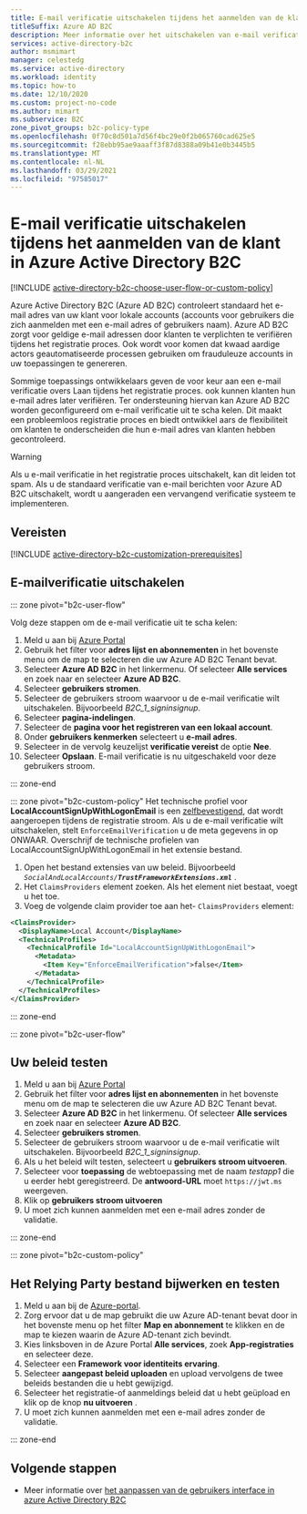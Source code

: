 ```yaml
---
title: E-mail verificatie uitschakelen tijdens het aanmelden van de klant
titleSuffix: Azure AD B2C
description: Meer informatie over het uitschakelen van e-mail verificatie tijdens het aanmelden van een klant in Azure Active Directory B2C.
services: active-directory-b2c
author: msmimart
manager: celestedg
ms.service: active-directory
ms.workload: identity
ms.topic: how-to
ms.date: 12/10/2020
ms.custom: project-no-code
ms.author: mimart
ms.subservice: B2C
zone_pivot_groups: b2c-policy-type
ms.openlocfilehash: 0f70c8d501a7d56f4bc29e0f2b065760cad625e5
ms.sourcegitcommit: f28ebb95ae9aaaff3f87d8388a09b41e0b3445b5
ms.translationtype: MT
ms.contentlocale: nl-NL
ms.lasthandoff: 03/29/2021
ms.locfileid: "97585017"
---
```

# <a name="disable-email-verification-during-customer-sign-up-in-azure-active-directory-b2c"></a>E-mail verificatie uitschakelen tijdens het aanmelden van de klant in Azure Active Directory B2C

[!INCLUDE [active-directory-b2c-choose-user-flow-or-custom-policy](../../includes/active-directory-b2c-choose-user-flow-or-custom-policy.md)]

Azure Active Directory B2C (Azure AD B2C) controleert standaard het e-mail adres van uw klant voor lokale accounts (accounts voor gebruikers die zich aanmelden met een e-mail adres of gebruikers naam). Azure AD B2C zorgt voor geldige e-mail adressen door klanten te verplichten te verifiëren tijdens het registratie proces. Ook wordt voor komen dat kwaad aardige actors geautomatiseerde processen gebruiken om frauduleuze accounts in uw toepassingen te genereren.

Sommige toepassings ontwikkelaars geven de voor keur aan een e-mail verificatie overs Laan tijdens het registratie proces. ook kunnen klanten hun e-mail adres later verifiëren. Ter ondersteuning hiervan kan Azure AD B2C worden geconfigureerd om e-mail verificatie uit te scha kelen. Dit maakt een probleemloos registratie proces en biedt ontwikkel aars de flexibiliteit om klanten te onderscheiden die hun e-mail adres van klanten hebben gecontroleerd.

> [!WARNING]
> Als u e-mail verificatie in het registratie proces uitschakelt, kan dit leiden tot spam. Als u de standaard verificatie van e-mail berichten voor Azure AD B2C uitschakelt, wordt u aangeraden een vervangend verificatie systeem te implementeren.

## <a name="prerequisites"></a>Vereisten

[!INCLUDE [active-directory-b2c-customization-prerequisites](../../includes/active-directory-b2c-customization-prerequisites.md)]
## <a name="disable-email-verification"></a>E-mailverificatie uitschakelen

::: zone pivot="b2c-user-flow"

Volg deze stappen om de e-mail verificatie uit te scha kelen:

1. Meld u aan bij [Azure Portal](https://portal.azure.com)
1. Gebruik het filter voor **adres lijst en abonnementen** in het bovenste menu om de map te selecteren die uw Azure AD B2C Tenant bevat.
1. Selecteer **Azure AD B2C** in het linkermenu. Of selecteer **Alle services** en zoek naar en selecteer **Azure AD B2C**.
1. Selecteer **gebruikers stromen**.
1. Selecteer de gebruikers stroom waarvoor u de e-mail verificatie wilt uitschakelen. Bijvoorbeeld *B2C_1_signinsignup*.
1. Selecteer **pagina-indelingen**.
1. Selecteer de **pagina voor het registreren van een lokaal account**.
1. Onder **gebruikers kenmerken** selecteert u **e-mail adres**.
1. Selecteer in de vervolg keuzelijst **verificatie vereist** de optie **Nee**.
1. Selecteer **Opslaan**. E-mail verificatie is nu uitgeschakeld voor deze gebruikers stroom.

::: zone-end

::: zone pivot="b2c-custom-policy"
Het technische profiel voor **LocalAccountSignUpWithLogonEmail** is een [zelfbevestigend](self-asserted-technical-profile.md), dat wordt aangeroepen tijdens de registratie stroom. Als u de e-mail verificatie wilt uitschakelen, stelt `EnforceEmailVerification` u de meta gegevens in op ONWAAR. Overschrijf de technische profielen van LocalAccountSignUpWithLogonEmail in het extensie bestand. 

1. Open het bestand extensies van uw beleid. Bijvoorbeeld <em>`SocialAndLocalAccounts/`**`TrustFrameworkExtensions.xml`**</em> .
1. Het `ClaimsProviders` element zoeken. Als het element niet bestaat, voegt u het toe.
1. Voeg de volgende claim provider toe aan het- `ClaimsProviders` element:

```xml
<ClaimsProvider>
  <DisplayName>Local Account</DisplayName>
  <TechnicalProfiles>
    <TechnicalProfile Id="LocalAccountSignUpWithLogonEmail">
      <Metadata>
        <Item Key="EnforceEmailVerification">false</Item>
      </Metadata>
    </TechnicalProfile>
  </TechnicalProfiles>
</ClaimsProvider>
```
::: zone-end

::: zone pivot="b2c-user-flow"

## <a name="test-your-policy"></a>Uw beleid testen 

1. Meld u aan bij [Azure Portal](https://portal.azure.com)
1. Gebruik het filter voor **adres lijst en abonnementen** in het bovenste menu om de map te selecteren die uw Azure AD B2C Tenant bevat.
1. Selecteer **Azure AD B2C** in het linkermenu. Of selecteer **Alle services** en zoek naar en selecteer **Azure AD B2C**.
1. Selecteer **gebruikers stromen**.
1. Selecteer de gebruikers stroom waarvoor u de e-mail verificatie wilt uitschakelen. Bijvoorbeeld *B2C_1_signinsignup*.
1. Als u het beleid wilt testen, selecteert u **gebruikers stroom uitvoeren**.
1. Selecteer voor **toepassing** de webtoepassing met de naam *testapp1* die u eerder hebt geregistreerd. De **antwoord-URL** moet `https://jwt.ms` weergeven.
1. Klik op **gebruikers stroom uitvoeren**
1. U moet zich kunnen aanmelden met een e-mail adres zonder de validatie.

::: zone-end

::: zone pivot="b2c-custom-policy"

## <a name="update-and-test-the-relying-party-file"></a>Het Relying Party bestand bijwerken en testen

1. Meld u aan bij de [Azure-portal](https://portal.azure.com).
1. Zorg ervoor dat u de map gebruikt die uw Azure AD-tenant bevat door in het bovenste menu op het filter **Map en abonnement** te klikken en de map te kiezen waarin de Azure AD-tenant zich bevindt.
1. Kies linksboven in de Azure Portal **Alle services**, zoek **App-registraties** en selecteer deze.
1. Selecteer een **Framework voor identiteits ervaring**.
1. Selecteer **aangepast beleid uploaden** en upload vervolgens de twee beleids bestanden die u hebt gewijzigd.
1. Selecteer het registratie-of aanmeldings beleid dat u hebt geüpload en klik op de knop **nu uitvoeren** .
1. U moet zich kunnen aanmelden met een e-mail adres zonder de validatie.

::: zone-end


## <a name="next-steps"></a>Volgende stappen

- Meer informatie over [het aanpassen van de gebruikers interface in azure Active Directory B2C](customize-ui-with-html.md)

